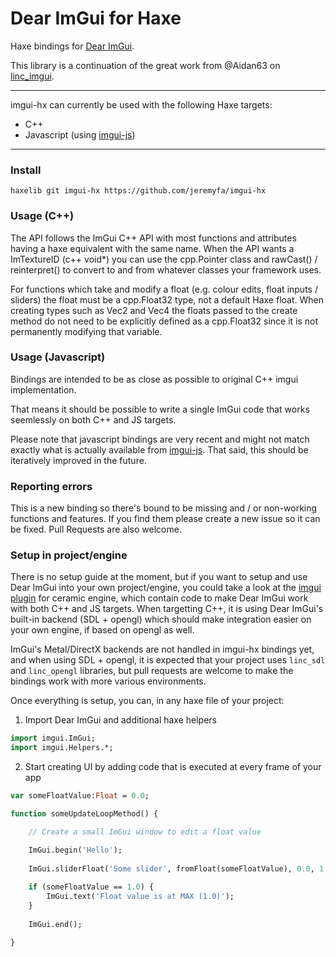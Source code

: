# Dear ImGui for Haxe

Haxe bindings for [Dear ImGui](https://github.com/ocornut/imgui).

This library is a continuation of the great work from @Aidan63 on [linc_imgui](https://github.com/Aidan63/linc_imgui).

---

imgui-hx can currently be used with the following Haxe targets:
- C++
- Javascript (using [imgui-js](https://github.com/flyover/imgui-js))

---
### Install

`haxelib git imgui-hx https://github.com/jeremyfa/imgui-hx`

### Usage (C++)

The API follows the ImGui C++ API with most functions and attributes having a haxe equivalent with the same name. When the API wants a ImTextureID (c++ void*) you can use the cpp.Pointer class and rawCast() / reinterpret() to convert to and from whatever classes your framework uses.

For functions which take and modify a float (e.g. colour edits, float inputs / sliders) the float must be a cpp.Float32 type, not a default Haxe float. When creating types such as Vec2 and Vec4 the floats passed to the create method do not need to be explicitly defined as a cpp.Float32 since it is not permanently modifying that variable.

### Usage (Javascript)

Bindings are intended to be as close as possible to original C++ imgui implementation.

That means it should be possible to write a single ImGui code that works seemlessly on both C++ and JS targets.

Please note that javascript bindings are very recent and might not match exactly what is actually available from [imgui-js](https://github.com/flyover/imgui-js). That said, this should be iteratively improved in the future.

### Reporting errors

This is a new binding so there's bound to be missing and / or non-working functions and features. If you find them please create a new issue so it can be fixed. Pull Requests are also welcome.

### Setup in project/engine

There is no setup guide at the moment, but if you want to setup and use Dear ImGui into your own project/engine, you could take a look at the [imgui plugin](https://github.com/ceramic-engine/ceramic/tree/master/plugins/imgui/runtime/src/ceramic) for ceramic engine, which contain code to make Dear ImGui work with both C++ and JS targets. When targetting C++, it is using Dear ImGui's built-in backend (SDL + opengl) which should make integration easier on your own engine, if based on opengl as well.

ImGui's Metal/DirectX backends are not handled in imgui-hx bindings yet, and when using SDL + opengl, it is expected that your project uses `linc_sdl` and `linc_opengl` libraries, but pull requests are welcome to make the bindings work with more various environments.

Once everything is setup, you can, in any haxe file of your project:

1. Import Dear ImGui and additional haxe helpers

```haxe
import imgui.ImGui;
import imgui.Helpers.*;
```

2. Start creating UI by adding code that is executed at every frame of your app

```haxe
var someFloatValue:Float = 0.0;

function someUpdateLoopMethod() {

    // Create a small ImGui window to edit a float value

    ImGui.begin('Hello');
    
    ImGui.sliderFloat('Some slider', fromFloat(someFloatValue), 0.0, 1.0);
    
    if (someFloatValue == 1.0) {
        ImGui.text('Float value is at MAX (1.0)');
    }
    
    ImGui.end();

}
```
